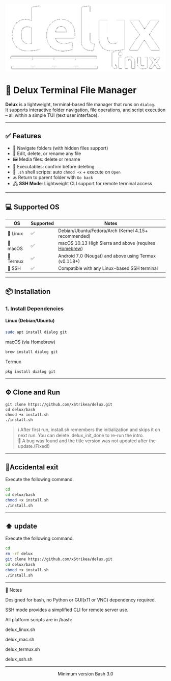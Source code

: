 <p align="center">
  <img src="image/logo.png" alt="logo"/>
</p>

# 🧾 Delux Terminal File Manager

**Delux** is a lightweight, terminal-based file manager that runs on `dialog`.  
It supports interactive folder navigation, file operations, and script execution – all within a simple TUI (text user interface).

---

## ✅ Features

- 📁 Navigate folders (with hidden files support)
- 📝 Edit, delete, or rename any file
- 🖼️ Media files: delete or rename
- 🧨 Executables: confirm before deleting
- 🐚 `.sh` shell scripts: auto `chmod +x` + execute on `Open`
- 🔙 Return to parent folder with `Go back`
- 🖧 **SSH Mode**: Lightweight CLI support for remote terminal access

---

## 💻 Supported OS

| OS         | Supported | Notes                                                                 |
|------------|-----------|-----------------------------------------------------------------------|
| 🐧 Linux    | ✅         | Debian/Ubuntu/Fedora/Arch (Kernel 4.15+ recommended)                 |
| 🍎 macOS    | ✅         | macOS 10.13 High Sierra and above (requires [Homebrew](https://brew.sh/)) |
| 📱 Termux   | ✅         | Android 7.0 (Nougat) and above using Termux (v0.118+)               |
| 🔐 SSH      | ✅         | Compatible with any Linux-based SSH terminal                        |

---

## 📦 Installation

### 1. Install Dependencies

#### Linux (Debian/Ubuntu)
```bash
sudo apt install dialog git
```
macOS (via Homebrew)
```bash
brew install dialog git
```
Termux
```bash
pkg install dialog git
```

---

## ⚙️ Clone and Run
```
git clone https://github.com/xStrikea/delux.git
cd delux/bash
chmod +x install.sh
./install.sh
```

> ℹ️ After first run, install.sh remembers the initialization and skips it on next run.
You can delete .delux_init_done to re-run the intro.  
> 🔧 A bug was found and the title version was not updated after the update.(Fixed!)  
---

## 🔄Accidental exit
Execute the following command.
```bash
cd
cd delux/bash
chmod +x install.sh
./install.sh
```

---

## ⬆️ update
Execute the following command.
```bash
cd
rm -rf delux
git clone https://github.com/xStrikea/delux.git
cd delux/bash
chmod +x install.sh
./install.sh
```

---

🧠 Notes

Designed for bash, no Python or GUI(x11 or VNC) dependency required.

SSH mode provides a simplified CLI for remote server use.

All platform scripts are in /bash:

delux_linux.sh

delux_mac.sh

delux_termux.sh

delux_ssh.sh

---

<p align="center">
Minimum version Bash 3.0 
</p>